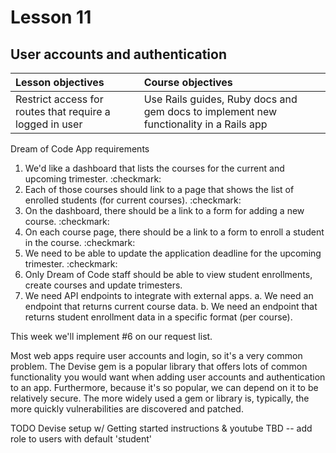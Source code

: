 # Lesson 11
## User accounts and authentication

| Lesson objectives                            | Course objectives                        |
|:---------------------------------------------|:-----------------------------------------|
| Restrict access for routes that require a logged in user | Use Rails guides, Ruby docs and gem docs to implement new functionality in a Rails app | 

Dream of Code App requirements
1. We'd like a dashboard that lists the courses for the current and upcoming trimester. :checkmark:
2. Each of those courses should link to a page that shows the list of enrolled students (for current courses). :checkmark:
3. On the dashboard, there should be a link to a form for adding a new course. :checkmark:
4. On each course page, there should be a link to a form to enroll a student in the course. :checkmark:
5. We need to be able to update the application deadline for the upcoming trimester. :checkmark:
6. Only Dream of Code staff should be able to view student enrollments, create courses and update trimesters.
7. We need API endpoints to integrate with external apps. 
  a. We need an endpoint that returns current course data.
  b. We need an endpoint that returns student enrollment data in a specific format (per course).

This week we'll implement #6 on our request list.

Most web apps require user accounts and login, so it's a very common problem. The Devise gem is a popular library that offers lots of common functionality you would want when adding user accounts and authentication to an app. Furthermore, because it's so popular, we can depend on it to be relatively secure. The more widely used a gem or library is, typically, the more quickly vulnerabilities are discovered and patched.

TODO Devise setup w/ Getting started instructions & youtube TBD
-- add role to users with default 'student'



